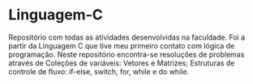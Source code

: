 # Linguagem-C
Repositório com todas as atividades desenvolvidas na faculdade. Foi a partir da Linguagem C que tive meu primeiro contato com lógica de programação. Neste repositório encontra-se resoluções de problemas através de Coleções de variáveis: Vetores e Matrizes; Estruturas de controle de fluxo: if-else, switch, for, while e do while.
